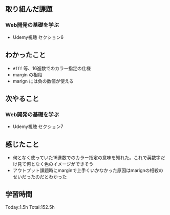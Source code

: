 ## 取り組んだ課題
### Web開発の基礎を学ぶ
- Udemy視聴 セクション6
## わかったこと
- `#fff` 等、16進数でのカラー指定の仕様
- margin の相殺
- marign には負の数値が使える
## 次やること
### Web開発の基礎を学ぶ
- Udemy視聴 セクション7
## 感じたこと
- 何となく使っていた16進数でのカラー指定の意味を知れた。これで英数字だけ見て何となく色のイメージができそう
- アウトプット課題時にmarginで上手くいかなかった原因はmarignの相殺のせいだったのだとわかった
## 学習時間
Today:1.5h Total:152.5h
